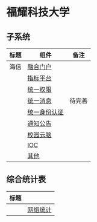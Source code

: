 # 福耀科技大学

## 子系统
| 标题 | 组件                            | 备注   |
| ---- | ------------------------------- | ------ |
| 海信 | [融合门户](hisense-portal.md)   |        |
|      | [指标平台](hisense-dataease.md) |        |
|      | [统一权限](hisense-pms.md)      |        |
|      | [统一消息](hisense-message.md)  | 待完善 |
|      | [统一身份认证](hisense-sso.md)  |        |
|      | [通知公告](hisense-report.md)   |        |
|      | [校园云脑](hisense-brain.md)    |        |
|      | [IOC](hisense-ioc.md)           |        |
|      | [其他](hisense-other.md)        |        |


## 综合统计表
| 标题 |                          |
| ---- | ------------------------ |
|      | [网络统计](net-fyust.md) |
